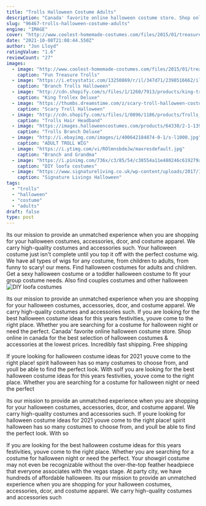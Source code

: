 ```yaml
---
title: "Trolls Halloween Costume Adults"
description: "Canada' favorite online halloween costume store. Shop online in canada for the best selection of halloween costumes & accessories at the lowest prices. Incredibly fast shipping. Free shipping"
slug: "96467-trolls-halloween-costume-adults"
engine: "IMAGE"
cover: "http://www.coolest-homemade-costumes.com/files/2015/01/treasure-trolls-138536.jpg"
date: "2021-10-08T21:08:44.550Z"
author: "Jon Lloyd"
ratingValue: "1.6"
reviewCount: "27"
images:
  - image: "http://www.coolest-homemade-costumes.com/files/2015/01/treasure-trolls-138536.jpg"
    caption: "Fun Treasure Trolls"
  - image: "https://i.etsystatic.com/13250869/r/il/347d71/2398516662/il_794xN.2398516662_drwc.jpg"
    caption: "Branch Trolls Halloween"
  - image: "http://cdn.shopify.com/s/files/1/1260/7913/products/king-trollex-deluxe-costume-for-kids-dreamworks-trolls-2-rubies-kids-boys-universal_800x.jpg?v=1592279539"
    caption: "King Trollex Deluxe"
  - image: "https://thumbs.dreamstime.com/z/scary-troll-halloween-costume-disguise-16360887.jpg"
    caption: "Scary Troll Halloween"
  - image: "http://cdn.shopify.com/s/files/1/0896/1186/products/Trolls_Headband_grande.jpg?v=1486677317"
    caption: "Trolls Hair Headband"
  - image: "https://images.halloweencostumes.com/products/64330/2-1-139787/trolls-adult-branch-deluxe-costume-alt-1.jpg"
    caption: "Trolls Branch Deluxe"
  - image: "http://i.ebayimg.com/images/i/400642184874-0-1/s-l1000.jpg"
    caption: "ADULT TROLL WIG"
  - image: "https://i.ytimg.com/vi/ROlmnsbdeJw/maxresdefault.jpg"
    caption: "Branch and Grandma"
  - image: "https://i.pinimg.com/736x/c3/85/54/c38554a11e480246c619279ad171aebb--diy-carnaval-carnaval-costume.jpg?b=t"
    caption: "DIY loofa costumes"
  - image: "https://www.signatureliving.co.uk/wp-content/uploads/2017/10/Toy-Soildiers-Pinterest-e1507563222221.jpg"
    caption: "Signature Livings Halloween"
tags:
  - "trolls"
  - "halloween"
  - "costume"
  - "adults"
draft: false
type: post
---
```


Its our mission to provide an unmatched experience when you are shopping for your halloween costumes, accessories, dcor, and costume apparel. We carry high-quality costumes and accessories such. Your halloween costume just isn't complete until you top it off with the perfect costume wig. We have all types of wigs for any costume, from children to adults, from funny to scary! our mens. Find halloween costumes for adults and children. Get a sexy halloween costume or a toddler halloween costume to fit your group costume needs. Also find couples costumes and other halloween
![DIY loofa costumes](https://i.pinimg.com/736x/c3/85/54/c38554a11e480246c619279ad171aebb--diy-carnaval-carnaval-costume.jpg?b=t "DIY loofa costumes")

Its our mission to provide an unmatched experience when you are shopping for your halloween costumes, accessories, dcor, and costume apparel. We carry high-quality costumes and accessories such. If you are looking for the best halloween costume ideas for this years festivities, youve come to the right place. Whether you are searching for a costume for halloween night or need the perfect. Canada&#39; favorite online halloween costume store. Shop online in canada for the best selection of halloween costumes &amp; accessories at the lowest prices. Incredibly fast shipping. Free shipping
<!--inArticleAds-->

<!--galleryOne-->

If youre looking for halloween costume ideas for 2021 youve come to the right place! spirit halloween has so many costumes to choose from, and youll be able to find the perfect look. With soIf you are looking for the best halloween costume ideas for this years festivities, youve come to the right place. Whether you are searching for a costume for halloween night or need the perfect
<!--inArticleAds-->

<!--galleryTwo-->

Its our mission to provide an unmatched experience when you are shopping for your halloween costumes, accessories, dcor, and costume apparel. We carry high-quality costumes and accessories such. If youre looking for halloween costume ideas for 2021 youve come to the right place! spirit halloween has so many costumes to choose from, and youll be able to find the perfect look. With so
<!--galleryThree-->

If you are looking for the best halloween costume ideas for this years festivities, youve come to the right place. Whether you are searching for a costume for halloween night or need the perfect. Your showgirl costume may not even be recognizable without the over-the-top feather headpiece that everyone associates with the vegas stage. At party city, we have hundreds of affordable halloween. Its our mission to provide an unmatched experience when you are shopping for your halloween costumes, accessories, dcor, and costume apparel. We carry high-quality costumes and accessories such